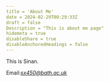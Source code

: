 ```yaml
---
title = 'About Me'
date = 2024-02-29T00:29:33Z
draft = false
Description = "This is about me page"
hidemeta = true
disableShare = true
disableAnchoredHeadings = false
---
```


This is Sinan. 

Email:*sx450@bath.ac.uk*